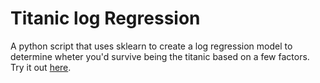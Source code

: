 # Titanic log Regression

A python script that uses sklearn to create a log regression model to determine wheter you\'d survive being the titanic based on a few factors. Try it out [here](https://l.messenger.com/l.php?u=https%3A%2F%2Faniksingha-titanic-main-0dvwe4.streamlitapp.com%2F&h=AT3e0n8LBF5i9ZXRg8ZO0cvpNGfGfyMBazbjOxeripE_eLVNMGRD0a9iouzWNZnO3PpofmCz_RIWNUQSalfJAeWgoEVAXZMS95wkI0InsAiIPI97iFvpqxH9XkgzIm_a9S9H2Q).

